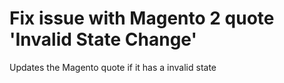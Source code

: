 # Fix issue with Magento 2 quote 'Invalid State Change'
Updates the Magento quote if it has a invalid state
